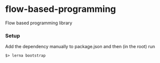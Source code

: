 # flow-based-programming
Flow based programming library

### Setup

Add the dependency manually to package.json and then (in the root) run

    $> lerna bootstrap